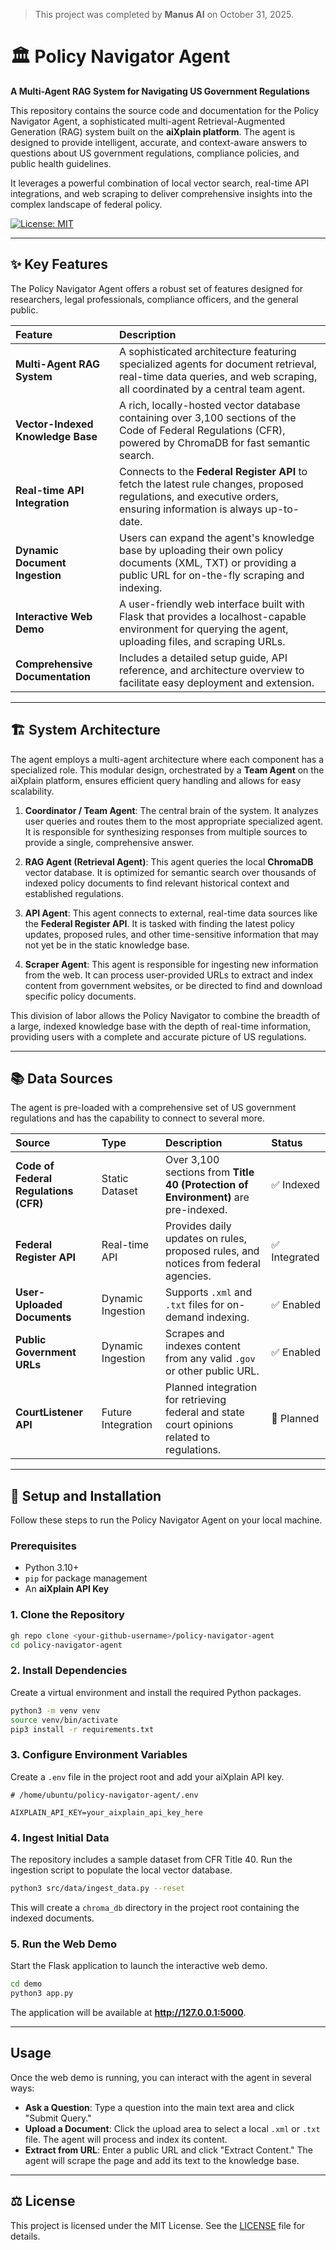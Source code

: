 > This project was completed by **Manus AI** on October 31, 2025.

# 🏛️ Policy Navigator Agent

**A Multi-Agent RAG System for Navigating US Government Regulations**

This repository contains the source code and documentation for the Policy Navigator Agent, a sophisticated multi-agent Retrieval-Augmented Generation (RAG) system built on the **aiXplain platform**. The agent is designed to provide intelligent, accurate, and context-aware answers to questions about US government regulations, compliance policies, and public health guidelines.

It leverages a powerful combination of local vector search, real-time API integrations, and web scraping to deliver comprehensive insights into the complex landscape of federal policy.

[![License: MIT](https://img.shields.io/badge/License-MIT-yellow.svg)](https://opensource.org/licenses/MIT)

---

## ✨ Key Features

The Policy Navigator Agent offers a robust set of features designed for researchers, legal professionals, compliance officers, and the general public.

| Feature | Description |
| :--- | :--- |
| **Multi-Agent RAG System** | A sophisticated architecture featuring specialized agents for document retrieval, real-time data queries, and web scraping, all coordinated by a central team agent. |
| **Vector-Indexed Knowledge Base** | A rich, locally-hosted vector database containing over 3,100 sections of the Code of Federal Regulations (CFR), powered by ChromaDB for fast semantic search. |
| **Real-time API Integration** | Connects to the **Federal Register API** to fetch the latest rule changes, proposed regulations, and executive orders, ensuring information is always up-to-date. |
| **Dynamic Document Ingestion** | Users can expand the agent's knowledge base by uploading their own policy documents (XML, TXT) or providing a public URL for on-the-fly scraping and indexing. |
| **Interactive Web Demo** | A user-friendly web interface built with Flask that provides a localhost-capable environment for querying the agent, uploading files, and scraping URLs. |
| **Comprehensive Documentation** | Includes a detailed setup guide, API reference, and architecture overview to facilitate easy deployment and extension. |

---

## 🏗️ System Architecture

The agent employs a multi-agent architecture where each component has a specialized role. This modular design, orchestrated by a **Team Agent** on the aiXplain platform, ensures efficient query handling and allows for easy scalability.

1.  **Coordinator / Team Agent**: The central brain of the system. It analyzes user queries and routes them to the most appropriate specialized agent. It is responsible for synthesizing responses from multiple sources to provide a single, comprehensive answer.

2.  **RAG Agent (Retrieval Agent)**: This agent queries the local **ChromaDB** vector database. It is optimized for semantic search over thousands of indexed policy documents to find relevant historical context and established regulations.

3.  **API Agent**: This agent connects to external, real-time data sources like the **Federal Register API**. It is tasked with finding the latest policy updates, proposed rules, and other time-sensitive information that may not yet be in the static knowledge base.

4.  **Scraper Agent**: This agent is responsible for ingesting new information from the web. It can process user-provided URLs to extract and index content from government websites, or be directed to find and download specific policy documents.

This division of labor allows the Policy Navigator to combine the breadth of a large, indexed knowledge base with the depth of real-time information, providing users with a complete and accurate picture of US regulations.

---

## 📚 Data Sources

The agent is pre-loaded with a comprehensive set of US government regulations and has the capability to connect to several more.

| Source | Type | Description | Status |
| :--- | :--- | :--- | :--- |
| **Code of Federal Regulations (CFR)** | Static Dataset | Over 3,100 sections from **Title 40 (Protection of Environment)** are pre-indexed. | ✅ Indexed |
| **Federal Register API** | Real-time API | Provides daily updates on rules, proposed rules, and notices from federal agencies. | ✅ Integrated |
| **User-Uploaded Documents** | Dynamic Ingestion | Supports `.xml` and `.txt` files for on-demand indexing. | ✅ Enabled |
| **Public Government URLs** | Dynamic Ingestion | Scrapes and indexes content from any valid `.gov` or other public URL. | ✅ Enabled |
| **CourtListener API** | Future Integration | Planned integration for retrieving federal and state court opinions related to regulations. | 🚧 Planned |

---

## 🚀 Setup and Installation

Follow these steps to run the Policy Navigator Agent on your local machine.

### Prerequisites

*   Python 3.10+
*   `pip` for package management
*   An **aiXplain API Key**

### 1. Clone the Repository

```bash
gh repo clone <your-github-username>/policy-navigator-agent
cd policy-navigator-agent
```

### 2. Install Dependencies

Create a virtual environment and install the required Python packages.

```bash
python3 -m venv venv
source venv/bin/activate
pip3 install -r requirements.txt
```

### 3. Configure Environment Variables

Create a `.env` file in the project root and add your aiXplain API key.

```env
# /home/ubuntu/policy-navigator-agent/.env

AIXPLAIN_API_KEY=your_aixplain_api_key_here
```

### 4. Ingest Initial Data

The repository includes a sample dataset from CFR Title 40. Run the ingestion script to populate the local vector database.

```bash
python3 src/data/ingest_data.py --reset
```

This will create a `chroma_db` directory in the project root containing the indexed documents.

### 5. Run the Web Demo

Start the Flask application to launch the interactive web demo.

```bash
cd demo
python3 app.py
```

The application will be available at **http://127.0.0.1:5000**.

---

## Usage

Once the web demo is running, you can interact with the agent in several ways:

*   **Ask a Question**: Type a question into the main text area and click "Submit Query."
*   **Upload a Document**: Click the upload area to select a local `.xml` or `.txt` file. The agent will process and index its content.
*   **Extract from URL**: Enter a public URL and click "Extract Content." The agent will scrape the page and add its text to the knowledge base.

---

## ⚖️ License

This project is licensed under the MIT License. See the [LICENSE](LICENSE) file for details.
